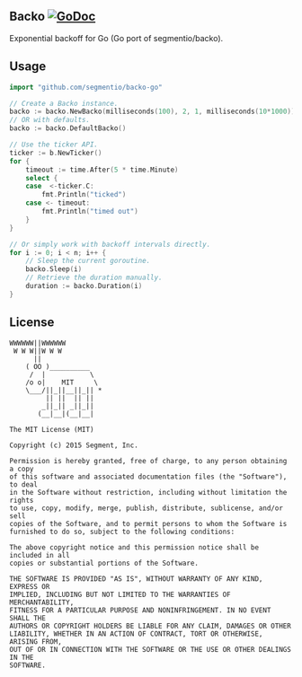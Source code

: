 Backo [![GoDoc](http://godoc.org/github.com/segmentio/backo-go?status.png)](http://godoc.org/github.com/segmentio/backo-go)
-----

Exponential backoff for Go (Go port of segmentio/backo).


Usage
-----

```go
import "github.com/segmentio/backo-go"

// Create a Backo instance.
backo := backo.NewBacko(milliseconds(100), 2, 1, milliseconds(10*1000))
// OR with defaults.
backo := backo.DefaultBacko()

// Use the ticker API.
ticker := b.NewTicker()
for {
    timeout := time.After(5 * time.Minute)
    select {
    case  <-ticker.C:
        fmt.Println("ticked")
    case <- timeout:
        fmt.Println("timed out")
    }
}

// Or simply work with backoff intervals directly.
for i := 0; i < n; i++ {
    // Sleep the current goroutine.
    backo.Sleep(i)
    // Retrieve the duration manually.
    duration := backo.Duration(i)
}
```

License
-------

```
WWWWWW||WWWWWW
 W W W||W W W
      ||
    ( OO )__________
     /  |           \
    /o o|    MIT     \
    \___/||_||__||_|| *
         || ||  || ||
        _||_|| _||_||
       (__|__|(__|__|

The MIT License (MIT)

Copyright (c) 2015 Segment, Inc.

Permission is hereby granted, free of charge, to any person obtaining a copy
of this software and associated documentation files (the "Software"), to deal
in the Software without restriction, including without limitation the rights
to use, copy, modify, merge, publish, distribute, sublicense, and/or sell
copies of the Software, and to permit persons to whom the Software is
furnished to do so, subject to the following conditions:

The above copyright notice and this permission notice shall be included in all
copies or substantial portions of the Software.

THE SOFTWARE IS PROVIDED "AS IS", WITHOUT WARRANTY OF ANY KIND, EXPRESS OR
IMPLIED, INCLUDING BUT NOT LIMITED TO THE WARRANTIES OF MERCHANTABILITY,
FITNESS FOR A PARTICULAR PURPOSE AND NONINFRINGEMENT. IN NO EVENT SHALL THE
AUTHORS OR COPYRIGHT HOLDERS BE LIABLE FOR ANY CLAIM, DAMAGES OR OTHER
LIABILITY, WHETHER IN AN ACTION OF CONTRACT, TORT OR OTHERWISE, ARISING FROM,
OUT OF OR IN CONNECTION WITH THE SOFTWARE OR THE USE OR OTHER DEALINGS IN THE
SOFTWARE.
```



 [1]: http://github.com/segmentio/backo-java
 [2]: http://repository.sonatype.org/service/local/artifact/maven/redirect?r=central-proxy&g=com.segment.backo&a=backo&v=LATEST